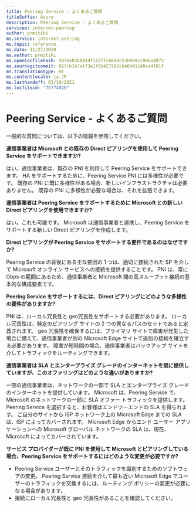 ```yaml
---
title: Peering Service - よくあるご質問
titleSuffix: Azure
description: Peering Service - よくあるご質問
services: internet-peering
author: prmitiki
ms.service: internet-peering
ms.topic: reference
ms.date: 11/27/2019
ms.author: prmitiki
ms.openlocfilehash: 507e503b881df123ffc6694c53b0e9cc9b6a8872
ms.sourcegitcommit: 867cb1b7a1f3a1f0b427282c648d411d0ca4f81f
ms.translationtype: HT
ms.contentlocale: ja-JP
ms.lasthandoff: 03/19/2021
ms.locfileid: "75774026"
---
```

# <a name="peering-service---faqs"></a>Peering Service - よくあるご質問

一般的な質問については、以下の情報を参照してください。

**通信事業者は Microsoft との既存の Direct ピアリングを使用して Peering Service をサポートできますか?**

はい。通信事業者は、既存の PNI を利用して Peering Service をサポートできます。 HA をサポートするために、Peering Service PNI には多様性が必要です。 既存の PNI に既に多様性がある場合、新しいインフラストラクチャは必要ありません。 既存の PNI に多様性が必要な場合は、それを拡張できます。

**通信事業者は Peering Service をサポートするために Microsoft との新しい Direct ピアリングを使用できますか?**

はい。これも可能です。 Microsoft は通信事業者と連携し、Peering Service をサポートする新しい Direct ピアリングを作成します。  

**Direct ピアリングが Peering Service をサポートする要件であるのはなぜですか?**

Peering Service の背後にある主な要因の 1 つは、適切に接続された SP を介して Microsoft オンライン サービスへの接続を提供することです。 PNI は、常に Gbps の範囲にあるため、通信事業者と Microsoft 間の高スループット接続の基本的な構成要素です。

**Peering Service をサポートするには、Direct ピアリングにどのような多様性の要件がありますか?**

PNI は、ローカル冗長性と geo冗長性をサポートする必要があります。 ローカル冗長性は、特定のピアリング サイトの 2 つの異なるパスのセットであると定義されます。 geo 冗長性を確保するには、プライマリ サイトで障害が発生した場合に備えて、通信事業者が別の Microsoft Edge サイトで追加の接続を確立する必要があります。 障害が短時間の場合、通信事業者はバックアップ サイトを介してトラフィックをルーティングできます。

**通信事業者は SLA とエンタープライズ グレードのインターネットを既に提供していますが、このオファリングはどのような違いがありますか?**

一部の通信事業者は、ネットワークの一部で SLA とエンタープライズ グレードのインターネットを提供しています。 Microsoft は、Peering Service で、Microsoft のネットワークの一部に SLA オファー トラフィックを提供します。 Peering Service を選択すると、お客様はエンドツーエンドの SLA を得られます。 ご自分のサイトから ISP ネットワーク上の Microsoft Edge までの SLA は、ISP によってカバーされます。 Microsoft Edge からエンド ユーザー アプリケーションへの Microsoft グローバル ネットワークの SLA は、現在、Microsoft によってカバーされています。

**サービス プロバイダーが既に PNI を使用して Microsoft とピアリングしている場合、Peering Service をサポートするにはどのような変更が必要ですか?**

* Peering Service ユーザーとそのトラフィックを識別するためのソフトウェアの変更。 Peering Service 接続を介して最も近い Microsoft Edge でユーザーのトラフィックを交換するには、ルーティング ポリシーの変更が必要になる場合があります。
* 接続にローカル冗長性と geo 冗長性があることを確認してください。
